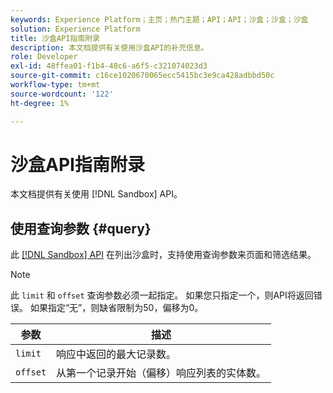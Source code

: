 ```yaml
---
keywords: Experience Platform；主页；热门主题；API；API；沙盒；沙盒；沙盒
solution: Experience Platform
title: 沙盒API指南附录
description: 本文档提供有关使用沙盒API的补充信息。
role: Developer
exl-id: 48ffea01-f1b4-48c6-a6f5-c321074023d3
source-git-commit: c16ce1020670065ecc5415bc3e9ca428adbbd50c
workflow-type: tm+mt
source-wordcount: '122'
ht-degree: 1%

---
```


# 沙盒API指南附录

本文档提供有关使用 [!DNL Sandbox] API。

## 使用查询参数 {#query}

此 [[!DNL Sandbox] API](https://www.adobe.io/experience-platform-apis/references/sandbox) 在列出沙盒时，支持使用查询参数来页面和筛选结果。

>[!NOTE]
>
>此 `limit` 和 `offset` 查询参数必须一起指定。 如果您只指定一个，则API将返回错误。 如果指定“无”，则缺省限制为50，偏移为0。

| 参数 | 描述 |
| --- | --- |
| `limit` | 响应中返回的最大记录数。 |
| `offset` | 从第一个记录开始（偏移）响应列表的实体数。 |
